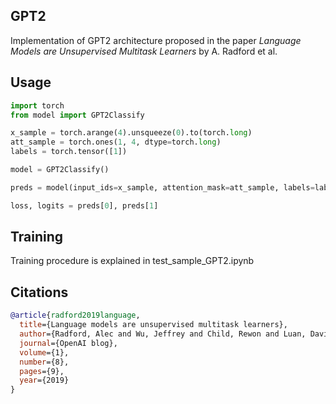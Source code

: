 ## GPT2

Implementation of GPT2 architecture proposed in the paper _Language Models are Unsupervised Multitask Learners_ by A. Radford et al.

## Usage

```python
import torch
from model import GPT2Classify

x_sample = torch.arange(4).unsqueeze(0).to(torch.long)
att_sample = torch.ones(1, 4, dtype=torch.long)
labels = torch.tensor([1])

model = GPT2Classify()

preds = model(input_ids=x_sample, attention_mask=att_sample, labels=labels)

loss, logits = preds[0], preds[1]
```

## Training

Training procedure is explained in test_sample_GPT2.ipynb

## Citations

```bibtex
@article{radford2019language,
  title={Language models are unsupervised multitask learners},
  author={Radford, Alec and Wu, Jeffrey and Child, Rewon and Luan, David and Amodei, Dario and Sutskever, Ilya},
  journal={OpenAI blog},
  volume={1},
  number={8},
  pages={9},
  year={2019}
}
```
